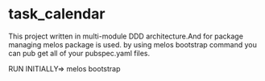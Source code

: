 # task_calendar

This project written in multi-module DDD architecture.And for package managing melos package is
used.
by using melos bootstrap command you can pub get all of your pubspec.yaml files.

RUN INITIALLY=> melos bootstrap